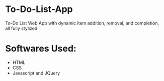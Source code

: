 # To-Do-List-App
To-Do List Web App with dynamic item addition, removal, and completion, all fully stylized 

# Softwares Used:
* HTML
* CSS
* Javascript and JQuery
